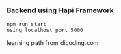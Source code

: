 ### Backend using Hapi Framework

```
npm run start
using localhost port 5000
```

learning path from dicoding.com
